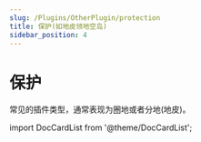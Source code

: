 ```yaml
---
slug: /Plugins/OtherPlugin/protection
title: 保护(如地皮领地空岛)
sidebar_position: 4
---
```


# 保护

常见的插件类型，通常表现为圈地或者分地(地皮)。

import DocCardList from '@theme/DocCardList';

<DocCardList />
